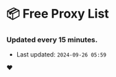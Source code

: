 # :package: Free Proxy List
### Updated every 15 minutes.

- Last updated: `2024-09-26 05:59`

:heart:
